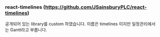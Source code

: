 ### react-timelines (https://github.com/JSainsburyPLC/react-timelines)

공개되어 있는 library를 custom 하였습니다.
이름은 timelines 이지만 일정관리에서는 Gantt라고 부릅니다.
